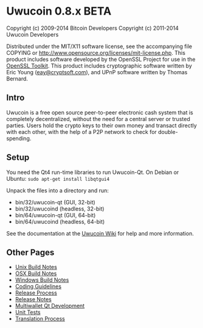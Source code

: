 Uwucoin 0.8.x BETA
====================

Copyright (c) 2009-2014 Bitcoin Developers
Copyright (c) 2011-2014 Uwucoin Developers

Distributed under the MIT/X11 software license, see the accompanying
file COPYING or http://www.opensource.org/licenses/mit-license.php.
This product includes software developed by the OpenSSL Project for use in the [OpenSSL Toolkit](http://www.openssl.org/). This product includes
cryptographic software written by Eric Young ([eay@cryptsoft.com](mailto:eay@cryptsoft.com)), and UPnP software written by Thomas Bernard.


Intro
---------------------
Uwucoin is a free open source peer-to-peer electronic cash system that is
completely decentralized, without the need for a central server or trusted
parties.  Users hold the crypto keys to their own money and transact directly
with each other, with the help of a P2P network to check for double-spending.


Setup
---------------------
You need the Qt4 run-time libraries to run Uwucoin-Qt. On Debian or Ubuntu:
	`sudo apt-get install libqtgui4`

Unpack the files into a directory and run:

- bin/32/uwucoin-qt (GUI, 32-bit)
- bin/32/uwucoind (headless, 32-bit)
- bin/64/uwucoin-qt (GUI, 64-bit)
- bin/64/uwucoind (headless, 64-bit)

See the documentation at the [Uwucoin Wiki](http://uwucoin.info)
for help and more information.


Other Pages
---------------------
- [Unix Build Notes](build-unix.md)
- [OSX Build Notes](build-osx.md)
- [Windows Build Notes](build-msw.md)
- [Coding Guidelines](coding.md)
- [Release Process](release-process.md)
- [Release Notes](release-notes.md)
- [Multiwallet Qt Development](multiwallet-qt.md)
- [Unit Tests](unit-tests.md)
- [Translation Process](translation_process.md)
